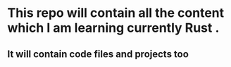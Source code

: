 # This repo will contain all the content which I am learning currently Rust <i class="fa-brands fa-rust"></i>.
## It will contain code files and projects too
